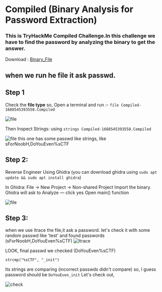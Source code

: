 # Compiled (Binary Analysis for Password Extraction)
### This is TryHackMe Compiled Challenge.In this challenge we have to find the password by analyzing the binary to get the answer.
Download : [Binary_File](https://github.com/NadeeraRukshan/THM_CTFs/blob/3ce498c9bc67b86325856d023e62444f2cd5a6fe/Files/Compiled-1688545393558.Compiled)

## when we run he file it ask passwd.
  
## Step 1
Check the **file type** so, Open a terminal and run :- 
              `file Compiled-1688545393558.Compiled`

![file](https://github.com/NadeeraRukshan/THM_CTFs/blob/a53a5c098abd64016e8e4f433b18437885f143e0/images/file.png)

Then Inspect Strings: using `strings Compiled-1688545393558.Compiled`

![file](https://github.com/NadeeraRukshan/THM_CTFs/blob/7946a8d905e8872f1ded38a9886e3ec474083934/images/strings.png)
this one has some passwd like strings, like sForNoobH,DoYouEven%sCTF

## Step 2: 
Reverse Engineer Using Ghidra
(you can download ghidra using ```sudo apt update && sudo apt install ghidra```)

In Ghidra:
File → New Project → Non-shared Project
Import the binary.
Ghidra will ask to Analyze — click yes
Open main() function 

![file](https://github.com/NadeeraRukshan/THM_CTFs/blob/b3475349a931b4202667341431dfeafa9c491bf6/images/ghi.png)

## Step 3: 
when we use ltrace the file,it ask a password. let's check it with some random passwd like 'test' and found passwords (sForNoobH,DoYouEven%sCTF)
![ltrace](https://github.com/NadeeraRukshan/THM_CTFs/blob/7946a8d905e8872f1ded38a9886e3ec474083934/images/ltrace.png)

LOOK, final passwd we checked (DoYouEven%sCTF) 

```strcmp("%sCTF", "_init")``` 

 Its strings are comparing (incorrect passwds didn't compare) so, I guess password should be `DoYouEven_init`
Let's check out,

![check](https://github.com/NadeeraRukshan/THM_CTFs/blob/7946a8d905e8872f1ded38a9886e3ec474083934/images/passcheck.png)
